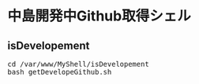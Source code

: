 # 中島開発中Github取得シェル

## isDevelopement

<pre>
cd /var/www/MyShell/isDevelopement
bash getDevelopeGithub.sh
</pre>
